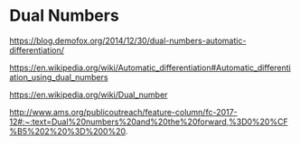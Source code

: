 # Dual Numbers


https://blog.demofox.org/2014/12/30/dual-numbers-automatic-differentiation/

https://en.wikipedia.org/wiki/Automatic_differentiation#Automatic_differentiation_using_dual_numbers

https://en.wikipedia.org/wiki/Dual_number

http://www.ams.org/publicoutreach/feature-column/fc-2017-12#:~:text=Dual%20numbers%20and%20the%20forward,%3D0%20%CF%B5%202%20%3D%200%20.

